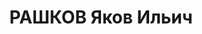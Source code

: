 ---
title: РАШКОВ Яков Ильич
description: '1907 р. н., м. Прилуки Полтавської губ. Єврей, чл. ВКП(б), освіта середня,
  пом. нач. штабу, ст. л-т, м. Коростень Київської обл.

  Заарештований 11 вересня 1937 р. Обвинувачувався в причетності до к.-р. військово-фашистської
  змови. ВК ВС СРСР 23 грудня 1937 р. засуджений до розстрілу з конфіскацією майна
  і позбавленням військового звання. Вирок виконано 23 грудня 1937 р., м. Київ.

  Реабілітований у 1958 р.'
---